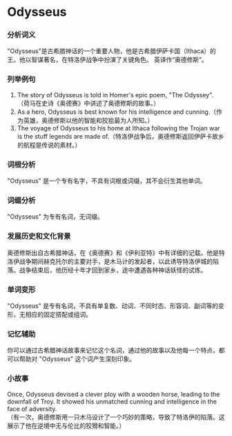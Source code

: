 # Odysseus

### 分析词义

  

"Odysseus"是古希腊神话的一个重要人物，他是古希腊伊萨卡国（Ithaca）的王。他以智谋著名，在特洛伊战争中扮演了关键角色。 英译作“奥德修斯”。

  

### 列举例句

  

1.  The story of Odysseus is told in Homer's epic poem, "The Odyssey".（荷马在史诗《奥德赛》中讲述了奥德修斯的故事。）
2.  As a hero, Odysseus is best known for his intelligence and cunning.（作为英雄，奥德修斯以他的智能和狡狯最为人所知。）
3.  The voyage of Odysseus to his home at Ithaca following the Trojan war is the stuff legends are made of.（特洛伊战争后，奥德修斯返回伊萨卡故乡的航程是传说的素材。）

  

### 词根分析

  

"Odysseus" 是一个专有名字，不具有词根或词缀，其不会衍生其他单词。

  

### 词缀分析

  

"Odysseus" 为专有名词，无词缀。

  

### 发展历史和文化背景

  

奥德修斯出自古希腊神话，在《奥德赛》和《伊利亚特》中有详细的记载。他是特洛伊战争期间赫克托尔的主要对手，是木马计的发起者，以此诱导特洛伊城的陷落。战争结束后，他历经十年才回到家乡，途中遭遇各种神话妖怪的试炼。

  

### 单词变形

  

"Odysseus" 是专有名词，不具有单复数、动词、不同时态、形容词、副词等的变形，无相应的固定搭配或组词。

  

### 记忆辅助

  

你可以通过古希腊神话故事来记忆这个名词，通过他的故事以及他每一个特点，都可以帮助对 "Odysseus" 这个词产生深刻印象。

  

### 小故事

  

Once, Odysseus devised a clever ploy with a wooden horse, leading to the downfall of Troy. It showed his unmatched cunning and intelligence in the face of adversity.  
（有一次，奥德修斯用一只木马设计了一个巧妙的策略，导致了特洛伊的陷落。这展示了他在逆境中无与伦比的狡猾和智能。）
